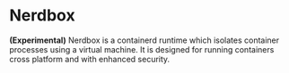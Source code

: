# Nerdbox

__(Experimental)__ Nerdbox is a containerd runtime which isolates container
processes using a virtual machine. It is designed for running containers
cross platform and with enhanced security.
